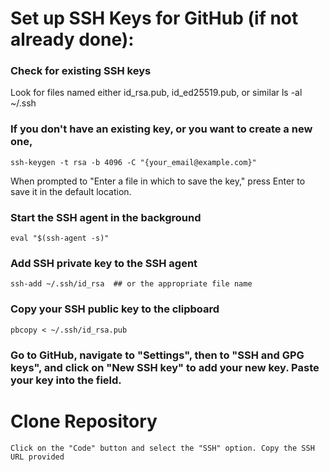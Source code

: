 # Set up SSH Keys for GitHub (if not already done):
### Check for existing SSH keys
Look for files named either id_rsa.pub, id_ed25519.pub, or similar
    ls -al ~/.ssh
### If you don't have an existing key, or you want to create a new one,
    ssh-keygen -t rsa -b 4096 -C "{your_email@example.com}"
When prompted to "Enter a file in which to save the key," press Enter to save it in the default location.
### Start the SSH agent in the background
    eval "$(ssh-agent -s)"
### Add SSH private key to the SSH agent
    ssh-add ~/.ssh/id_rsa  ## or the appropriate file name
### Copy your SSH public key to the clipboard
    pbcopy < ~/.ssh/id_rsa.pub
### Go to GitHub, navigate to "Settings", then to "SSH and GPG keys", and click on "New SSH key" to add your new key. Paste your key into the field.

# Clone Repository
    Click on the "Code" button and select the "SSH" option. Copy the SSH URL provided
